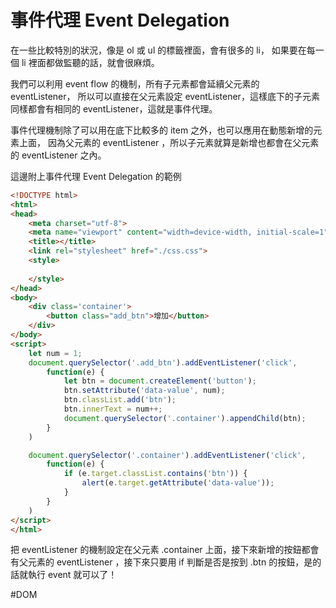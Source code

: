 # 事件代理 Event Delegation
在一些比較特別的狀況，像是 ol 或 ul 的標籤裡面，會有很多的 li，
如果要在每一個 li 裡面都做監聽的話，就會很麻煩。

我們可以利用 event flow 的機制，所有子元素都會延續父元素的 eventListener，
所以可以直接在父元素設定 eventListener，這樣底下的子元素同樣都會有相同的 eventListener，這就是事件代理。

事件代理機制除了可以用在底下比較多的 item 之外，也可以應用在動態新增的元素上面，
因為父元素的 eventListener ，所以子元素就算是新增也都會在父元素的 eventListener 之內。

這邊附上事件代理 Event Delegation 的範例
```html
<!DOCTYPE html>
<html>
<head>
	<meta charset="utf-8">
	<meta name="viewport" content="width=device-width, initial-scale=1">
	<title></title>
	<link rel="stylesheet" href="./css.css">
	<style>
		
	</style>
</head>
<body>
	<div class='container'>
		<button class="add_btn">增加</button>
	</div>
</body>
<script>
	let num = 1;
	document.querySelector('.add_btn').addEventListener('click',
		function(e) {
			let btn = document.createElement('button');
			btn.setAttribute('data-value', num);
			btn.classList.add('btn');
			btn.innerText = num++;
			document.querySelector('.container').appendChild(btn);
		}
	)

	document.querySelector('.container').addEventListener('click',
		function(e) {
			if (e.target.classList.contains('btn')) {
				alert(e.target.getAttribute('data-value'));
			}
		}
	)
</script>
</html>
```
把 eventListener 的機制設定在父元素 .container 上面，接下來新增的按鈕都會有父元素的 eventListener ，接下來只要用 if 判斷是否是按到 .btn 的按鈕，是的話就執行 event 就可以了！

#DOM 
